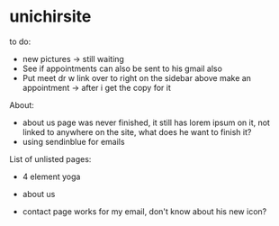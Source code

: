 # unichirsite

to do:
- new pictures -> still waiting
- See if appointments can also be sent to his gmail also
- Put meet dr w link over to right on the sidebar above make an appointment -> after i get the copy for it

About:
- about us page was never finished, it still has lorem ipsum on it, not linked to anywhere on the site, what does he want to finish it?
- using sendinblue for emails

List of unlisted pages:
- 4 element yoga
- about us

- contact page works for my email, don't know about his
new icon?

